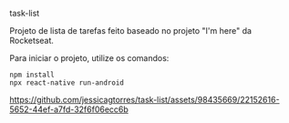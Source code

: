 task-list

Projeto de lista de tarefas feito baseado no projeto "I'm here" da Rocketseat.

Para iniciar o projeto, utilize os comandos:

```
npm install
npx react-native run-android
```

https://github.com/jessicagtorres/task-list/assets/98435669/22152616-5652-44ef-a7fd-32f6f06ecc6b

